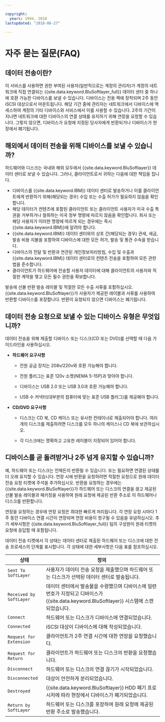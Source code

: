 ```yaml
---

copyright:
  years: 1994, 2018
lastupdated: "2018-06-27"

---
```



# 자주 묻는 질문(FAQ)

## 데이터 전송이란?

이 서비스를 사용하면 권한 부여된 사용자(일반적으로는 계정의 관리자)가 계정의 네트워크에 직접 연결되는 {{site.data.keyword.BluSoftlayer_full}} 데이터 센터 중 하나에 호환 가능한 디바이스를 보낼 수 있습니다. 디바이스는 전용 랙에 장착되며 2주 동안 iSCSI 대상으로서 마운트됩니다. 해당 기간 중에 관리자는 네트워크에서 디바이스에 액세스하여 계정의 기타 디바이스와 서비스에서 이를 사용할 수 있습니다. 2주의 기간이 지나면 네트워크에 대한 디바이스의 연결 상태를 유지하기 위해 연장을 요청할 수 있습니다. 그렇지 않으면, 디바이스가 요청에 지정된 당사자에게 반환되거나 디바이스가 현장에서 폐기됩니다.

## 해외에서 데이터 전송을 위해 디바이스를 보낼 수 있습니까?

하드웨어와 디스크는 국내와 해외 모두에서 {{site.data.keyword.BluSoftlayer}} 데이터 센터로 보낼 수 있습니다. 그러나, 클라이언트로서 귀하는 다음에 대한 책임을 집니다.

- 디바이스를 {{site.data.keyword.IBM}} 데이터 센터로 발송하거나 이를 클라이언트에게 반환하기 위해(해당되는 경우) 수입 또는 수출 허가가 필요하지 않음을 확인합니다.
- 해당 데이터가 컨텐츠에 포함된 클라이언트 또는 클라이언트 사용자가 미국 수출 특권을 거부하거나 철회하는 미국 정부 명령에 따르지 않음을 확인합니다. 회사 또는 해당 사용자가 이러한 명령에 따르게 되는 경우에는 즉시 {{site.data.keyword.IBM}}에 알려야 합니다.
- {{site.data.keyword.IBM}} 데이터 센터와의 상호 간(해당되는 경우) 관세, 세금, 발송 비용 지불을 포함하여 디바이스에 대한 모든 허가, 발송 및 통관 수속을 받습니다.
- 디바이스의 전달 및 반환과 연관된 개인정보처리방침, 수입 및 수출과 {{site.data.keyword.IBM}} 데이터 센터로의 컨텐츠 전송을 포함하여 모든 관련법을 준수합니다.
- 클라이언트가 하드웨어에 전송할 사용자 데이터에 대해 클라이언트의 사용자와 적절한 계약을 맺고 모든 필수 권한을 확보합니다.

발송에 선불 반환 발송 레이블 및 적절한 모든 수출 서류를 포함하십시오. {{site.data.keyword.BluSoftlayer}}가 사용자가 제공한 레이블과 서류를 사용하여 반환할 디바이스를 포장합니다. 반환이 요청되지 않으면 디바이스는 폐기됩니다.


## 데이터 전송 요청으로 보낼 수 있는 디바이스 유형은 무엇입니까?
데이터 전송을 위해 제출할 디바이스 또는 디스크(CD 또는 DVD)를 선택할 때 다음 가이드라인을 사용하십시오.

- **하드웨어 요구사항**

   - 전원 공급 장치는 208v/220v와 호환 가능해야 합니다.

   - 전원 플러그는 표준 120v 소켓(NEMA 5-15P)과 맞아야 합니다.

   - 디바이스는 USB 2.0 또는 USB 3.0과 호환 가능해야 합니다.

   - USB 수 커넥터(대부분의 컴퓨터에 맞는 표준 USB 플러그)를 제공해야 합니다.

- **CD/DVD 요구사항**

   - 디스크는 CD 북, CD 케이스 또는 유사한 컨테이너로 제출되어야 합니다. 여러 개의 디스크를 제출하려면 디스크를 모두 하나의 케이스나 CD 북에 보관하십시오.

   - 각 디스크에는 명확하고 고유한 레이블이 지정되어 있어야 합니다.

## 디바이스를 곧 돌려받거나 2주 넘게 유지할 수 있습니까?

예, 하드웨어 또는 디스크는 언제든지 반환될 수 있습니다. 또는 필요하면 연결된 상태를 더 오래 유지할 수 있습니다. 연장 시에 반환을 요청하려면 적절한 요청으로 원래 데이터 전송 요청 티켓에 주석을 추가하십시오. 반환을 요청하는 경우에는 {{site.data.keyword.BluSoftlayer}}가 하드웨어 또는 디스크의 연결을 끊고 제공된 선불 발송 레이블과 패키징을 사용하여 원래 요청에 제공된 반환 주소로 이 하드웨어나 디스크를 반환합니다.

연장을 요청하는 경우에 연장 요청은 최대한 빠르게 처리됩니다. 각 연장 요청 시마다 1주 동안 디바이스 연결 시간이 연장되며 연장 비용이 청구될 수 있음을 유념하십시오. 추가 세부사항은 {{site.data.keyword.BluSoftlayer_full}} 팀의 구성원이 원래 티켓의 요청에 응답할 때 포함됩니다.

데이터 전송 티켓에서 각 상태는 데이터 센터로 제출된 하드웨어 또는 디스크에 대한 전송 프로세스의 단계를 표시합니다. 각 상태에 대한 세부사항은 다음 표를 참조하십시오.

|상태 	|정의 |
|---------| -----------|
|`Sent To SoftLayer` |사용자가 데이터 전송 요청을 제출했으며 하드웨어 또는 디스크가 선택된 데이터 센터로 발송됩니다.|
|`Received by SoftLayer` |	데이터 센터에서 발송물을 수령했으며 디바이스에 일련 번호가 지정되고 디바이스가 {{site.data.keyword.BluSoftlayer}} 시스템에 스캔되었습니다.|
|`Connect` |	하드웨어 또는 디스크가 디바이스에 연결되었습니다.|
|`Connected` |	iSCSI 대상이 디바이스에 대해 작성되었습니다.|
|`Request for Extension` | 클라이언트가 2주 연결 시간에 대한 연장을 요청했습니다.|
|`Request for Return` | 클라이언트가 하드웨어 또는 디스크의 반환을 요청했습니다.|
|`Disconnect` |	하드웨어 또는 디스크의 연결 끊기가 시작되었습니다.|
|`Disconnected` |	대상이 안전하게 분리되었습니다.|
|`Destroyed` | {{site.data.keyword.BluSoftlayer}} HDD 폐기 프로시저에 따라 현장에서 디바이스가 폐기되었습니다.|
|`Return by SoftLayer` |	하드웨어 또는 디스크를 포장하여 원래 요청에 제공된 반환 주소로 발송했습니다.|
